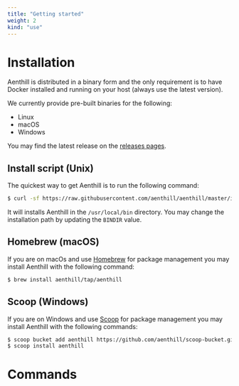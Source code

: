 ```yaml
---
title: "Getting started"
weight: 2
kind: "use"
---
```


# Installation

Aenthill is distributed in a binary form and the only requirement is to have Docker installed and running on your host (always use the latest version).

We currently provide pre-built binaries for the following:

- Linux
- macOS
- Windows

You may find the latest release on the [releases pages](https://github.com/aenthill/aenthill/releases).

## Install script (Unix)

The quickest way to get Aenthill is to run the following command:

```bash
$ curl -sf https://raw.githubusercontent.com/aenthill/aenthill/master/install.sh | BINDIR=/usr/local/bin sh
```

It will installs Aenthill in the `/usr/local/bin` directory. You may change the installation path by updating the `BINDIR` value.

## Homebrew (macOS)

If you are on macOs and use [Homebrew](https://brew.sh/) for package management
you may install Aenthill with the following command:

```bash
$ brew install aenthill/tap/aenthill
```

## Scoop (Windows)

If you are on Windows and use [Scoop](https://scoop.sh/) for package management
you may install Aenthill with the following commands:

```bash
$ scoop bucket add aenthill https://github.com/aenthill/scoop-bucket.git
$ scoop install aenthill
```


# Commands